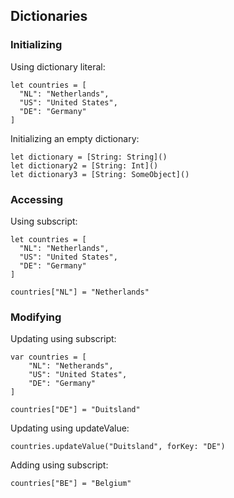 ## Dictionaries

### Initializing

Using dictionary literal:

    let countries = [
      "NL": "Netherlands",
      "US": "United States",
      "DE": "Germany"
    ]

Initializing an empty dictionary:

    let dictionary = [String: String]()
    let dictionary2 = [String: Int]()
    let dictionary3 = [String: SomeObject]()

### Accessing

Using subscript:

    let countries = [
      "NL": "Netherlands",
      "US": "United States",
      "DE": "Germany"
    ]

    countries["NL"] = "Netherlands"

### Modifying

Updating using subscript:

    var countries = [
        "NL": "Netherands",
        "US": "United States",
        "DE": "Germany"
    ]

    countries["DE"] = "Duitsland"

Updating using updateValue:

    countries.updateValue("Duitsland", forKey: "DE")

Adding using subscript:

    countries["BE"] = "Belgium"
